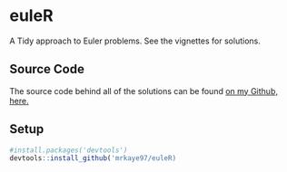 # euleR
A Tidy approach to Euler problems. See the vignettes for solutions.

## Source Code

The source code behind all of the solutions can be found [on my Github, here.](https://github.com/mrkaye97/euleR)

## Setup

```r
#install.packages('devtools')
devtools::install_github('mrkaye97/euleR)
```
